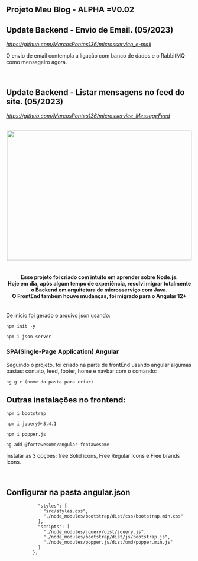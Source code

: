 <h2>
  Projeto Meu Blog - ALPHA =V0.02
</h2>
<h2>
  Update Backend - Envio de Email. (05/2023) 
</h2>
<p>
  <u><i>https://github.com/MarcosPontes136/microsservico_e-mail</i></u>
</p>
<p>
  O envio de email contempla a ligação com banco de dados e o RabbitMQ como mensageiro agora. 
</p>
<br>
<h2>
  Update Backend - Listar mensagens no feed do site. (05/2023) 
</h2>
<p>
  <u><i>https://github.com/MarcosPontes136/microsservice_MessageFeed</i></u>
</p>
<br>
<div align="center">
    <img src="src/assets/Video_Apresentacao.gif" width="500" height="350">
</div>
<div align="center">
  <h4>
    <br>
    Esse projeto foi criado com intuito em aprender sobre Node.js.
    <br>
    Hoje em dia, após algum tempo de experiência, resolvi migrar totalmente o Backend em arquitetura de microsserviço com Java.
    <br>
    O FrontEnd também houve mudanças, foi migrado para o Angular 12+
    <br><br>
  </h4>
</div>
<div>
  De inicio foi gerado o arquivo json usando:
  <br>
</div>

```shell script
npm init -y
```

```shell script
npm i json-server
```

<h3>SPA(Single-Page Application) Angular</h3>
Seguindo o projeto, foi criado na parte de frontEnd usando angular algumas pastas: contato, feed, footer, home e navbar com o comando:

```shell script
ng g c (nome da pasta para criar)
```

<h2>Outras instalações no frontend:</h2>

```shell script
npm i bootstrap
```

```shell script
npm i jquery@~3.4.1
```

```shell script
npm i popper.js
```

```shell script
ng add @fortawesome/angular-fontawesome
```

<p>Instalar as 3 opções: free Solid icons, Free Regular Icons e Free brands Icons.</p><br>

<h2>Configurar na pasta angular.json</h2>

```shell script
            "styles": [
              "src/styles.css",
              "./node_modules/bootstrap/dist/css/bootstrap.min.css"
            ],
            "scripts": [
              "./node_modules/jquery/dist/jquery.js",
              "./node_modules/bootstrap/dist/js/bootstrap.js",
              "./node_modules/popper.js/dist/umd/popper.min.js"
            ]
          },
```
